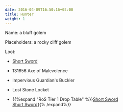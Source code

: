 ```yaml
---
date: 2016-04-09T16:50:16+02:00
title: Hunter
weight: 1
---
```


Name: a bluff golem

Placeholders: a rocky cliff golem

Loot:

* <a href="http://everquest.allakhazam.com/db/item.html?item=166">Short Sword</a>

* 131656 Axe of Malevolence

* Impervious Guardian's Buckler

* Lost Stone Locket

* {{%expand "RoS Tier 1 Drop Table" %}}<a href="http://everquest.allakhazam.com/db/item.html?item=166">Short Sword</a><br><a href="http://everquest.allakhazam.com/db/item.html?item=166">Short Sword</a>{{% /expand%}}


